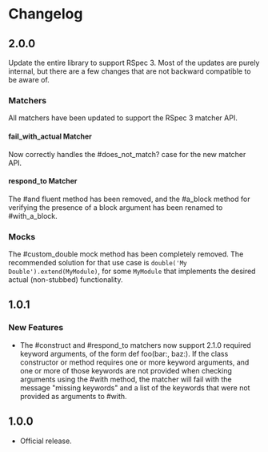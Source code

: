 # Changelog

## 2.0.0

Update the entire library to support RSpec 3. Most of the updates are purely
internal, but there are a few changes that are not backward compatible to be
aware of.

### Matchers

All matchers have been updated to support the RSpec 3 matcher API.

#### fail_with_actual Matcher

Now correctly handles the #does_not_match? case for the new matcher API.

#### respond\_to Matcher

The #and fluent method has been removed, and the #a_block method for verifying
the presence of a block argument has been renamed to #with_a_block.

### Mocks

The #custom_double mock method has been completely removed. The recommended
solution for that use case is `double('My Double').extend(MyModule)`, for some
`MyModule` that implements the desired actual (non-stubbed) functionality.

## 1.0.1

### New Features

* The #construct and #respond_to matchers now support 2.1.0 required keyword
  arguments, of the form def foo(bar:, baz:). If the class constructor or
  method requires one or more keyword arguments, and one or more of those 
  keywords are not provided when checking arguments using the #with
  method, the matcher will fail with the message "missing keywords" and a list
  of the keywords that were not provided as arguments to #with.

## 1.0.0

* Official release.
